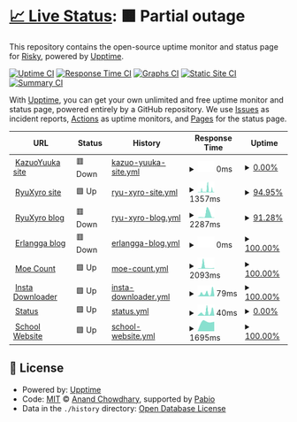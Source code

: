 # [📈 Live Status](https://RyuXyro.github.io/status): <!--live status--> **🟧 Partial outage**

This repository contains the open-source uptime monitor and status page for [Risky](https://RyuXyro.github.io/status), powered by [Upptime](https://github.com/upptime/upptime).

[![Uptime CI](https://github.com/RyuXyro/status/workflows/Uptime%20CI/badge.svg)](https://github.com/RyuXyro/status/actions?query=workflow%3A%22Uptime+CI%22)
[![Response Time CI](https://github.com/RyuXyro/status/workflows/Response%20Time%20CI/badge.svg)](https://github.com/RyuXyro/status/actions?query=workflow%3A%22Response+Time+CI%22)
[![Graphs CI](https://github.com/RyuXyro/status/workflows/Graphs%20CI/badge.svg)](https://github.com/RyuXyro/status/actions?query=workflow%3A%22Graphs+CI%22)
[![Static Site CI](https://github.com/RyuXyro/status/workflows/Static%20Site%20CI/badge.svg)](https://github.com/RyuXyro/status/actions?query=workflow%3A%22Static+Site+CI%22)
[![Summary CI](https://github.com/RyuXyro/status/workflows/Summary%20CI/badge.svg)](https://github.com/RyuXyro/status/actions?query=workflow%3A%22Summary+CI%22)

With [Upptime](https://upptime.js.org), you can get your own unlimited and free uptime monitor and status page, powered entirely by a GitHub repository. We use [Issues](https://github.com/RyuXyro/status/issues) as incident reports, [Actions](https://github.com/RyuXyro/status/actions) as uptime monitors, and [Pages](https://RyuXyro.github.io/status) for the status page.

<!--start: status pages-->
<!-- This summary is generated by Upptime (https://github.com/upptime/upptime) -->
<!-- Do not edit this manually, your changes will be overwritten -->
<!-- prettier-ignore -->
| URL | Status | History | Response Time | Uptime |
| --- | ------ | ------- | ------------- | ------ |
| <img alt="" src="https://icons.duckduckgo.com/ip3/kazuoyuuka.rf.gd.ico" height="13"> [KazuoYuuka site](https://kazuoyuuka.rf.gd) | 🟥 Down | [kazuo-yuuka-site.yml](https://github.com/RyuXyro/status/commits/HEAD/history/kazuo-yuuka-site.yml) | <details><summary><img alt="Response time graph" src="./graphs/kazuo-yuuka-site/response-time-week.png" height="20"> 0ms</summary><br><a href="https://RyuXyro.github.io/status/history/kazuo-yuuka-site"><img alt="Response time 0" src="https://img.shields.io/endpoint?url=https%3A%2F%2Fraw.githubusercontent.com%2FRyuXyro%2Fstatus%2FHEAD%2Fapi%2Fkazuo-yuuka-site%2Fresponse-time.json"></a><br><a href="https://RyuXyro.github.io/status/history/kazuo-yuuka-site"><img alt="24-hour response time 0" src="https://img.shields.io/endpoint?url=https%3A%2F%2Fraw.githubusercontent.com%2FRyuXyro%2Fstatus%2FHEAD%2Fapi%2Fkazuo-yuuka-site%2Fresponse-time-day.json"></a><br><a href="https://RyuXyro.github.io/status/history/kazuo-yuuka-site"><img alt="7-day response time 0" src="https://img.shields.io/endpoint?url=https%3A%2F%2Fraw.githubusercontent.com%2FRyuXyro%2Fstatus%2FHEAD%2Fapi%2Fkazuo-yuuka-site%2Fresponse-time-week.json"></a><br><a href="https://RyuXyro.github.io/status/history/kazuo-yuuka-site"><img alt="30-day response time 0" src="https://img.shields.io/endpoint?url=https%3A%2F%2Fraw.githubusercontent.com%2FRyuXyro%2Fstatus%2FHEAD%2Fapi%2Fkazuo-yuuka-site%2Fresponse-time-month.json"></a><br><a href="https://RyuXyro.github.io/status/history/kazuo-yuuka-site"><img alt="1-year response time 0" src="https://img.shields.io/endpoint?url=https%3A%2F%2Fraw.githubusercontent.com%2FRyuXyro%2Fstatus%2FHEAD%2Fapi%2Fkazuo-yuuka-site%2Fresponse-time-year.json"></a></details> | <details><summary><a href="https://RyuXyro.github.io/status/history/kazuo-yuuka-site">0.00%</a></summary><a href="https://RyuXyro.github.io/status/history/kazuo-yuuka-site"><img alt="All-time uptime 0.00%" src="https://img.shields.io/endpoint?url=https%3A%2F%2Fraw.githubusercontent.com%2FRyuXyro%2Fstatus%2FHEAD%2Fapi%2Fkazuo-yuuka-site%2Fuptime.json"></a><br><a href="https://RyuXyro.github.io/status/history/kazuo-yuuka-site"><img alt="24-hour uptime 0.00%" src="https://img.shields.io/endpoint?url=https%3A%2F%2Fraw.githubusercontent.com%2FRyuXyro%2Fstatus%2FHEAD%2Fapi%2Fkazuo-yuuka-site%2Fuptime-day.json"></a><br><a href="https://RyuXyro.github.io/status/history/kazuo-yuuka-site"><img alt="7-day uptime 0.00%" src="https://img.shields.io/endpoint?url=https%3A%2F%2Fraw.githubusercontent.com%2FRyuXyro%2Fstatus%2FHEAD%2Fapi%2Fkazuo-yuuka-site%2Fuptime-week.json"></a><br><a href="https://RyuXyro.github.io/status/history/kazuo-yuuka-site"><img alt="30-day uptime 0.00%" src="https://img.shields.io/endpoint?url=https%3A%2F%2Fraw.githubusercontent.com%2FRyuXyro%2Fstatus%2FHEAD%2Fapi%2Fkazuo-yuuka-site%2Fuptime-month.json"></a><br><a href="https://RyuXyro.github.io/status/history/kazuo-yuuka-site"><img alt="1-year uptime 0.00%" src="https://img.shields.io/endpoint?url=https%3A%2F%2Fraw.githubusercontent.com%2FRyuXyro%2Fstatus%2FHEAD%2Fapi%2Fkazuo-yuuka-site%2Fuptime-year.json"></a></details>
| <img alt="" src="https://icons.duckduckgo.com/ip3/ryuxyro.epizy.com.ico" height="13"> [RyuXyro site](http://ryuxyro.epizy.com) | 🟩 Up | [ryu-xyro-site.yml](https://github.com/RyuXyro/status/commits/HEAD/history/ryu-xyro-site.yml) | <details><summary><img alt="Response time graph" src="./graphs/ryu-xyro-site/response-time-week.png" height="20"> 1357ms</summary><br><a href="https://RyuXyro.github.io/status/history/ryu-xyro-site"><img alt="Response time 1357" src="https://img.shields.io/endpoint?url=https%3A%2F%2Fraw.githubusercontent.com%2FRyuXyro%2Fstatus%2FHEAD%2Fapi%2Fryu-xyro-site%2Fresponse-time.json"></a><br><a href="https://RyuXyro.github.io/status/history/ryu-xyro-site"><img alt="24-hour response time 2062" src="https://img.shields.io/endpoint?url=https%3A%2F%2Fraw.githubusercontent.com%2FRyuXyro%2Fstatus%2FHEAD%2Fapi%2Fryu-xyro-site%2Fresponse-time-day.json"></a><br><a href="https://RyuXyro.github.io/status/history/ryu-xyro-site"><img alt="7-day response time 1357" src="https://img.shields.io/endpoint?url=https%3A%2F%2Fraw.githubusercontent.com%2FRyuXyro%2Fstatus%2FHEAD%2Fapi%2Fryu-xyro-site%2Fresponse-time-week.json"></a><br><a href="https://RyuXyro.github.io/status/history/ryu-xyro-site"><img alt="30-day response time 1357" src="https://img.shields.io/endpoint?url=https%3A%2F%2Fraw.githubusercontent.com%2FRyuXyro%2Fstatus%2FHEAD%2Fapi%2Fryu-xyro-site%2Fresponse-time-month.json"></a><br><a href="https://RyuXyro.github.io/status/history/ryu-xyro-site"><img alt="1-year response time 1357" src="https://img.shields.io/endpoint?url=https%3A%2F%2Fraw.githubusercontent.com%2FRyuXyro%2Fstatus%2FHEAD%2Fapi%2Fryu-xyro-site%2Fresponse-time-year.json"></a></details> | <details><summary><a href="https://RyuXyro.github.io/status/history/ryu-xyro-site">94.95%</a></summary><a href="https://RyuXyro.github.io/status/history/ryu-xyro-site"><img alt="All-time uptime 94.95%" src="https://img.shields.io/endpoint?url=https%3A%2F%2Fraw.githubusercontent.com%2FRyuXyro%2Fstatus%2FHEAD%2Fapi%2Fryu-xyro-site%2Fuptime.json"></a><br><a href="https://RyuXyro.github.io/status/history/ryu-xyro-site"><img alt="24-hour uptime 85.24%" src="https://img.shields.io/endpoint?url=https%3A%2F%2Fraw.githubusercontent.com%2FRyuXyro%2Fstatus%2FHEAD%2Fapi%2Fryu-xyro-site%2Fuptime-day.json"></a><br><a href="https://RyuXyro.github.io/status/history/ryu-xyro-site"><img alt="7-day uptime 94.95%" src="https://img.shields.io/endpoint?url=https%3A%2F%2Fraw.githubusercontent.com%2FRyuXyro%2Fstatus%2FHEAD%2Fapi%2Fryu-xyro-site%2Fuptime-week.json"></a><br><a href="https://RyuXyro.github.io/status/history/ryu-xyro-site"><img alt="30-day uptime 94.95%" src="https://img.shields.io/endpoint?url=https%3A%2F%2Fraw.githubusercontent.com%2FRyuXyro%2Fstatus%2FHEAD%2Fapi%2Fryu-xyro-site%2Fuptime-month.json"></a><br><a href="https://RyuXyro.github.io/status/history/ryu-xyro-site"><img alt="1-year uptime 94.95%" src="https://img.shields.io/endpoint?url=https%3A%2F%2Fraw.githubusercontent.com%2FRyuXyro%2Fstatus%2FHEAD%2Fapi%2Fryu-xyro-site%2Fuptime-year.json"></a></details>
| <img alt="" src="https://icons.duckduckgo.com/ip3/blog.ryuxyro.epizy.com.ico" height="13"> [RyuXyro blog](https://blog.ryuxyro.epizy.com) | 🟥 Down | [ryu-xyro-blog.yml](https://github.com/RyuXyro/status/commits/HEAD/history/ryu-xyro-blog.yml) | <details><summary><img alt="Response time graph" src="./graphs/ryu-xyro-blog/response-time-week.png" height="20"> 2287ms</summary><br><a href="https://RyuXyro.github.io/status/history/ryu-xyro-blog"><img alt="Response time 2287" src="https://img.shields.io/endpoint?url=https%3A%2F%2Fraw.githubusercontent.com%2FRyuXyro%2Fstatus%2FHEAD%2Fapi%2Fryu-xyro-blog%2Fresponse-time.json"></a><br><a href="https://RyuXyro.github.io/status/history/ryu-xyro-blog"><img alt="24-hour response time 2287" src="https://img.shields.io/endpoint?url=https%3A%2F%2Fraw.githubusercontent.com%2FRyuXyro%2Fstatus%2FHEAD%2Fapi%2Fryu-xyro-blog%2Fresponse-time-day.json"></a><br><a href="https://RyuXyro.github.io/status/history/ryu-xyro-blog"><img alt="7-day response time 2287" src="https://img.shields.io/endpoint?url=https%3A%2F%2Fraw.githubusercontent.com%2FRyuXyro%2Fstatus%2FHEAD%2Fapi%2Fryu-xyro-blog%2Fresponse-time-week.json"></a><br><a href="https://RyuXyro.github.io/status/history/ryu-xyro-blog"><img alt="30-day response time 2287" src="https://img.shields.io/endpoint?url=https%3A%2F%2Fraw.githubusercontent.com%2FRyuXyro%2Fstatus%2FHEAD%2Fapi%2Fryu-xyro-blog%2Fresponse-time-month.json"></a><br><a href="https://RyuXyro.github.io/status/history/ryu-xyro-blog"><img alt="1-year response time 2287" src="https://img.shields.io/endpoint?url=https%3A%2F%2Fraw.githubusercontent.com%2FRyuXyro%2Fstatus%2FHEAD%2Fapi%2Fryu-xyro-blog%2Fresponse-time-year.json"></a></details> | <details><summary><a href="https://RyuXyro.github.io/status/history/ryu-xyro-blog">91.28%</a></summary><a href="https://RyuXyro.github.io/status/history/ryu-xyro-blog"><img alt="All-time uptime 91.28%" src="https://img.shields.io/endpoint?url=https%3A%2F%2Fraw.githubusercontent.com%2FRyuXyro%2Fstatus%2FHEAD%2Fapi%2Fryu-xyro-blog%2Fuptime.json"></a><br><a href="https://RyuXyro.github.io/status/history/ryu-xyro-blog"><img alt="24-hour uptime 91.28%" src="https://img.shields.io/endpoint?url=https%3A%2F%2Fraw.githubusercontent.com%2FRyuXyro%2Fstatus%2FHEAD%2Fapi%2Fryu-xyro-blog%2Fuptime-day.json"></a><br><a href="https://RyuXyro.github.io/status/history/ryu-xyro-blog"><img alt="7-day uptime 91.28%" src="https://img.shields.io/endpoint?url=https%3A%2F%2Fraw.githubusercontent.com%2FRyuXyro%2Fstatus%2FHEAD%2Fapi%2Fryu-xyro-blog%2Fuptime-week.json"></a><br><a href="https://RyuXyro.github.io/status/history/ryu-xyro-blog"><img alt="30-day uptime 91.28%" src="https://img.shields.io/endpoint?url=https%3A%2F%2Fraw.githubusercontent.com%2FRyuXyro%2Fstatus%2FHEAD%2Fapi%2Fryu-xyro-blog%2Fuptime-month.json"></a><br><a href="https://RyuXyro.github.io/status/history/ryu-xyro-blog"><img alt="1-year uptime 91.28%" src="https://img.shields.io/endpoint?url=https%3A%2F%2Fraw.githubusercontent.com%2FRyuXyro%2Fstatus%2FHEAD%2Fapi%2Fryu-xyro-blog%2Fuptime-year.json"></a></details>
| <img alt="" src="https://icons.duckduckgo.com/ip3/erlanggaagung.epizy.com.ico" height="13"> [Erlangga blog](https://erlanggaagung.epizy.com) | 🟥 Down | [erlangga-blog.yml](https://github.com/RyuXyro/status/commits/HEAD/history/erlangga-blog.yml) | <details><summary><img alt="Response time graph" src="./graphs/erlangga-blog/response-time-week.png" height="20"> 0ms</summary><br><a href="https://RyuXyro.github.io/status/history/erlangga-blog"><img alt="Response time 0" src="https://img.shields.io/endpoint?url=https%3A%2F%2Fraw.githubusercontent.com%2FRyuXyro%2Fstatus%2FHEAD%2Fapi%2Ferlangga-blog%2Fresponse-time.json"></a><br><a href="https://RyuXyro.github.io/status/history/erlangga-blog"><img alt="24-hour response time 0" src="https://img.shields.io/endpoint?url=https%3A%2F%2Fraw.githubusercontent.com%2FRyuXyro%2Fstatus%2FHEAD%2Fapi%2Ferlangga-blog%2Fresponse-time-day.json"></a><br><a href="https://RyuXyro.github.io/status/history/erlangga-blog"><img alt="7-day response time 0" src="https://img.shields.io/endpoint?url=https%3A%2F%2Fraw.githubusercontent.com%2FRyuXyro%2Fstatus%2FHEAD%2Fapi%2Ferlangga-blog%2Fresponse-time-week.json"></a><br><a href="https://RyuXyro.github.io/status/history/erlangga-blog"><img alt="30-day response time 0" src="https://img.shields.io/endpoint?url=https%3A%2F%2Fraw.githubusercontent.com%2FRyuXyro%2Fstatus%2FHEAD%2Fapi%2Ferlangga-blog%2Fresponse-time-month.json"></a><br><a href="https://RyuXyro.github.io/status/history/erlangga-blog"><img alt="1-year response time 0" src="https://img.shields.io/endpoint?url=https%3A%2F%2Fraw.githubusercontent.com%2FRyuXyro%2Fstatus%2FHEAD%2Fapi%2Ferlangga-blog%2Fresponse-time-year.json"></a></details> | <details><summary><a href="https://RyuXyro.github.io/status/history/erlangga-blog">100.00%</a></summary><a href="https://RyuXyro.github.io/status/history/erlangga-blog"><img alt="All-time uptime 100.00%" src="https://img.shields.io/endpoint?url=https%3A%2F%2Fraw.githubusercontent.com%2FRyuXyro%2Fstatus%2FHEAD%2Fapi%2Ferlangga-blog%2Fuptime.json"></a><br><a href="https://RyuXyro.github.io/status/history/erlangga-blog"><img alt="24-hour uptime 100.00%" src="https://img.shields.io/endpoint?url=https%3A%2F%2Fraw.githubusercontent.com%2FRyuXyro%2Fstatus%2FHEAD%2Fapi%2Ferlangga-blog%2Fuptime-day.json"></a><br><a href="https://RyuXyro.github.io/status/history/erlangga-blog"><img alt="7-day uptime 100.00%" src="https://img.shields.io/endpoint?url=https%3A%2F%2Fraw.githubusercontent.com%2FRyuXyro%2Fstatus%2FHEAD%2Fapi%2Ferlangga-blog%2Fuptime-week.json"></a><br><a href="https://RyuXyro.github.io/status/history/erlangga-blog"><img alt="30-day uptime 100.00%" src="https://img.shields.io/endpoint?url=https%3A%2F%2Fraw.githubusercontent.com%2FRyuXyro%2Fstatus%2FHEAD%2Fapi%2Ferlangga-blog%2Fuptime-month.json"></a><br><a href="https://RyuXyro.github.io/status/history/erlangga-blog"><img alt="1-year uptime 100.00%" src="https://img.shields.io/endpoint?url=https%3A%2F%2Fraw.githubusercontent.com%2FRyuXyro%2Fstatus%2FHEAD%2Fapi%2Ferlangga-blog%2Fuptime-year.json"></a></details>
| <img alt="" src="https://icons.duckduckgo.com/ip3/moe-count.glitch.me.ico" height="13"> [Moe Count](https://moe-count.glitch.me) | 🟩 Up | [moe-count.yml](https://github.com/RyuXyro/status/commits/HEAD/history/moe-count.yml) | <details><summary><img alt="Response time graph" src="./graphs/moe-count/response-time-week.png" height="20"> 2093ms</summary><br><a href="https://RyuXyro.github.io/status/history/moe-count"><img alt="Response time 2093" src="https://img.shields.io/endpoint?url=https%3A%2F%2Fraw.githubusercontent.com%2FRyuXyro%2Fstatus%2FHEAD%2Fapi%2Fmoe-count%2Fresponse-time.json"></a><br><a href="https://RyuXyro.github.io/status/history/moe-count"><img alt="24-hour response time 708" src="https://img.shields.io/endpoint?url=https%3A%2F%2Fraw.githubusercontent.com%2FRyuXyro%2Fstatus%2FHEAD%2Fapi%2Fmoe-count%2Fresponse-time-day.json"></a><br><a href="https://RyuXyro.github.io/status/history/moe-count"><img alt="7-day response time 2093" src="https://img.shields.io/endpoint?url=https%3A%2F%2Fraw.githubusercontent.com%2FRyuXyro%2Fstatus%2FHEAD%2Fapi%2Fmoe-count%2Fresponse-time-week.json"></a><br><a href="https://RyuXyro.github.io/status/history/moe-count"><img alt="30-day response time 2093" src="https://img.shields.io/endpoint?url=https%3A%2F%2Fraw.githubusercontent.com%2FRyuXyro%2Fstatus%2FHEAD%2Fapi%2Fmoe-count%2Fresponse-time-month.json"></a><br><a href="https://RyuXyro.github.io/status/history/moe-count"><img alt="1-year response time 2093" src="https://img.shields.io/endpoint?url=https%3A%2F%2Fraw.githubusercontent.com%2FRyuXyro%2Fstatus%2FHEAD%2Fapi%2Fmoe-count%2Fresponse-time-year.json"></a></details> | <details><summary><a href="https://RyuXyro.github.io/status/history/moe-count">100.00%</a></summary><a href="https://RyuXyro.github.io/status/history/moe-count"><img alt="All-time uptime 100.00%" src="https://img.shields.io/endpoint?url=https%3A%2F%2Fraw.githubusercontent.com%2FRyuXyro%2Fstatus%2FHEAD%2Fapi%2Fmoe-count%2Fuptime.json"></a><br><a href="https://RyuXyro.github.io/status/history/moe-count"><img alt="24-hour uptime 100.00%" src="https://img.shields.io/endpoint?url=https%3A%2F%2Fraw.githubusercontent.com%2FRyuXyro%2Fstatus%2FHEAD%2Fapi%2Fmoe-count%2Fuptime-day.json"></a><br><a href="https://RyuXyro.github.io/status/history/moe-count"><img alt="7-day uptime 100.00%" src="https://img.shields.io/endpoint?url=https%3A%2F%2Fraw.githubusercontent.com%2FRyuXyro%2Fstatus%2FHEAD%2Fapi%2Fmoe-count%2Fuptime-week.json"></a><br><a href="https://RyuXyro.github.io/status/history/moe-count"><img alt="30-day uptime 100.00%" src="https://img.shields.io/endpoint?url=https%3A%2F%2Fraw.githubusercontent.com%2FRyuXyro%2Fstatus%2FHEAD%2Fapi%2Fmoe-count%2Fuptime-month.json"></a><br><a href="https://RyuXyro.github.io/status/history/moe-count"><img alt="1-year uptime 100.00%" src="https://img.shields.io/endpoint?url=https%3A%2F%2Fraw.githubusercontent.com%2FRyuXyro%2Fstatus%2FHEAD%2Fapi%2Fmoe-count%2Fuptime-year.json"></a></details>
| <img alt="" src="https://icons.duckduckgo.com/ip3/ryuxyro.github.io.ico" height="13"> [Insta Downloader](https://ryuxyro.github.io/igdownloader/) | 🟩 Up | [insta-downloader.yml](https://github.com/RyuXyro/status/commits/HEAD/history/insta-downloader.yml) | <details><summary><img alt="Response time graph" src="./graphs/insta-downloader/response-time-week.png" height="20"> 79ms</summary><br><a href="https://RyuXyro.github.io/status/history/insta-downloader"><img alt="Response time 79" src="https://img.shields.io/endpoint?url=https%3A%2F%2Fraw.githubusercontent.com%2FRyuXyro%2Fstatus%2FHEAD%2Fapi%2Finsta-downloader%2Fresponse-time.json"></a><br><a href="https://RyuXyro.github.io/status/history/insta-downloader"><img alt="24-hour response time 96" src="https://img.shields.io/endpoint?url=https%3A%2F%2Fraw.githubusercontent.com%2FRyuXyro%2Fstatus%2FHEAD%2Fapi%2Finsta-downloader%2Fresponse-time-day.json"></a><br><a href="https://RyuXyro.github.io/status/history/insta-downloader"><img alt="7-day response time 79" src="https://img.shields.io/endpoint?url=https%3A%2F%2Fraw.githubusercontent.com%2FRyuXyro%2Fstatus%2FHEAD%2Fapi%2Finsta-downloader%2Fresponse-time-week.json"></a><br><a href="https://RyuXyro.github.io/status/history/insta-downloader"><img alt="30-day response time 79" src="https://img.shields.io/endpoint?url=https%3A%2F%2Fraw.githubusercontent.com%2FRyuXyro%2Fstatus%2FHEAD%2Fapi%2Finsta-downloader%2Fresponse-time-month.json"></a><br><a href="https://RyuXyro.github.io/status/history/insta-downloader"><img alt="1-year response time 79" src="https://img.shields.io/endpoint?url=https%3A%2F%2Fraw.githubusercontent.com%2FRyuXyro%2Fstatus%2FHEAD%2Fapi%2Finsta-downloader%2Fresponse-time-year.json"></a></details> | <details><summary><a href="https://RyuXyro.github.io/status/history/insta-downloader">100.00%</a></summary><a href="https://RyuXyro.github.io/status/history/insta-downloader"><img alt="All-time uptime 100.00%" src="https://img.shields.io/endpoint?url=https%3A%2F%2Fraw.githubusercontent.com%2FRyuXyro%2Fstatus%2FHEAD%2Fapi%2Finsta-downloader%2Fuptime.json"></a><br><a href="https://RyuXyro.github.io/status/history/insta-downloader"><img alt="24-hour uptime 100.00%" src="https://img.shields.io/endpoint?url=https%3A%2F%2Fraw.githubusercontent.com%2FRyuXyro%2Fstatus%2FHEAD%2Fapi%2Finsta-downloader%2Fuptime-day.json"></a><br><a href="https://RyuXyro.github.io/status/history/insta-downloader"><img alt="7-day uptime 100.00%" src="https://img.shields.io/endpoint?url=https%3A%2F%2Fraw.githubusercontent.com%2FRyuXyro%2Fstatus%2FHEAD%2Fapi%2Finsta-downloader%2Fuptime-week.json"></a><br><a href="https://RyuXyro.github.io/status/history/insta-downloader"><img alt="30-day uptime 100.00%" src="https://img.shields.io/endpoint?url=https%3A%2F%2Fraw.githubusercontent.com%2FRyuXyro%2Fstatus%2FHEAD%2Fapi%2Finsta-downloader%2Fuptime-month.json"></a><br><a href="https://RyuXyro.github.io/status/history/insta-downloader"><img alt="1-year uptime 100.00%" src="https://img.shields.io/endpoint?url=https%3A%2F%2Fraw.githubusercontent.com%2FRyuXyro%2Fstatus%2FHEAD%2Fapi%2Finsta-downloader%2Fuptime-year.json"></a></details>
| <img alt="" src="https://icons.duckduckgo.com/ip3/ryuxyro.github.io.ico" height="13"> [Status](https://ryuxyro.github.io/status/) | 🟩 Up | [status.yml](https://github.com/RyuXyro/status/commits/HEAD/history/status.yml) | <details><summary><img alt="Response time graph" src="./graphs/status/response-time-week.png" height="20"> 40ms</summary><br><a href="https://RyuXyro.github.io/status/history/status"><img alt="Response time 40" src="https://img.shields.io/endpoint?url=https%3A%2F%2Fraw.githubusercontent.com%2FRyuXyro%2Fstatus%2FHEAD%2Fapi%2Fstatus%2Fresponse-time.json"></a><br><a href="https://RyuXyro.github.io/status/history/status"><img alt="24-hour response time 44" src="https://img.shields.io/endpoint?url=https%3A%2F%2Fraw.githubusercontent.com%2FRyuXyro%2Fstatus%2FHEAD%2Fapi%2Fstatus%2Fresponse-time-day.json"></a><br><a href="https://RyuXyro.github.io/status/history/status"><img alt="7-day response time 40" src="https://img.shields.io/endpoint?url=https%3A%2F%2Fraw.githubusercontent.com%2FRyuXyro%2Fstatus%2FHEAD%2Fapi%2Fstatus%2Fresponse-time-week.json"></a><br><a href="https://RyuXyro.github.io/status/history/status"><img alt="30-day response time 40" src="https://img.shields.io/endpoint?url=https%3A%2F%2Fraw.githubusercontent.com%2FRyuXyro%2Fstatus%2FHEAD%2Fapi%2Fstatus%2Fresponse-time-month.json"></a><br><a href="https://RyuXyro.github.io/status/history/status"><img alt="1-year response time 40" src="https://img.shields.io/endpoint?url=https%3A%2F%2Fraw.githubusercontent.com%2FRyuXyro%2Fstatus%2FHEAD%2Fapi%2Fstatus%2Fresponse-time-year.json"></a></details> | <details><summary><a href="https://RyuXyro.github.io/status/history/status">0.00%</a></summary><a href="https://RyuXyro.github.io/status/history/status"><img alt="All-time uptime 0.00%" src="https://img.shields.io/endpoint?url=https%3A%2F%2Fraw.githubusercontent.com%2FRyuXyro%2Fstatus%2FHEAD%2Fapi%2Fstatus%2Fuptime.json"></a><br><a href="https://RyuXyro.github.io/status/history/status"><img alt="24-hour uptime 0.00%" src="https://img.shields.io/endpoint?url=https%3A%2F%2Fraw.githubusercontent.com%2FRyuXyro%2Fstatus%2FHEAD%2Fapi%2Fstatus%2Fuptime-day.json"></a><br><a href="https://RyuXyro.github.io/status/history/status"><img alt="7-day uptime 0.00%" src="https://img.shields.io/endpoint?url=https%3A%2F%2Fraw.githubusercontent.com%2FRyuXyro%2Fstatus%2FHEAD%2Fapi%2Fstatus%2Fuptime-week.json"></a><br><a href="https://RyuXyro.github.io/status/history/status"><img alt="30-day uptime 0.00%" src="https://img.shields.io/endpoint?url=https%3A%2F%2Fraw.githubusercontent.com%2FRyuXyro%2Fstatus%2FHEAD%2Fapi%2Fstatus%2Fuptime-month.json"></a><br><a href="https://RyuXyro.github.io/status/history/status"><img alt="1-year uptime 0.00%" src="https://img.shields.io/endpoint?url=https%3A%2F%2Fraw.githubusercontent.com%2FRyuXyro%2Fstatus%2FHEAD%2Fapi%2Fstatus%2Fuptime-year.json"></a></details>
| <img alt="" src="https://icons.duckduckgo.com/ip3/www.smpkstvincentius.sch.id.ico" height="13"> [School Website](https://www.smpkstvincentius.sch.id/) | 🟩 Up | [school-website.yml](https://github.com/RyuXyro/status/commits/HEAD/history/school-website.yml) | <details><summary><img alt="Response time graph" src="./graphs/school-website/response-time-week.png" height="20"> 1695ms</summary><br><a href="https://RyuXyro.github.io/status/history/school-website"><img alt="Response time 1695" src="https://img.shields.io/endpoint?url=https%3A%2F%2Fraw.githubusercontent.com%2FRyuXyro%2Fstatus%2FHEAD%2Fapi%2Fschool-website%2Fresponse-time.json"></a><br><a href="https://RyuXyro.github.io/status/history/school-website"><img alt="24-hour response time 1695" src="https://img.shields.io/endpoint?url=https%3A%2F%2Fraw.githubusercontent.com%2FRyuXyro%2Fstatus%2FHEAD%2Fapi%2Fschool-website%2Fresponse-time-day.json"></a><br><a href="https://RyuXyro.github.io/status/history/school-website"><img alt="7-day response time 1695" src="https://img.shields.io/endpoint?url=https%3A%2F%2Fraw.githubusercontent.com%2FRyuXyro%2Fstatus%2FHEAD%2Fapi%2Fschool-website%2Fresponse-time-week.json"></a><br><a href="https://RyuXyro.github.io/status/history/school-website"><img alt="30-day response time 1695" src="https://img.shields.io/endpoint?url=https%3A%2F%2Fraw.githubusercontent.com%2FRyuXyro%2Fstatus%2FHEAD%2Fapi%2Fschool-website%2Fresponse-time-month.json"></a><br><a href="https://RyuXyro.github.io/status/history/school-website"><img alt="1-year response time 1695" src="https://img.shields.io/endpoint?url=https%3A%2F%2Fraw.githubusercontent.com%2FRyuXyro%2Fstatus%2FHEAD%2Fapi%2Fschool-website%2Fresponse-time-year.json"></a></details> | <details><summary><a href="https://RyuXyro.github.io/status/history/school-website">100.00%</a></summary><a href="https://RyuXyro.github.io/status/history/school-website"><img alt="All-time uptime 100.00%" src="https://img.shields.io/endpoint?url=https%3A%2F%2Fraw.githubusercontent.com%2FRyuXyro%2Fstatus%2FHEAD%2Fapi%2Fschool-website%2Fuptime.json"></a><br><a href="https://RyuXyro.github.io/status/history/school-website"><img alt="24-hour uptime 100.00%" src="https://img.shields.io/endpoint?url=https%3A%2F%2Fraw.githubusercontent.com%2FRyuXyro%2Fstatus%2FHEAD%2Fapi%2Fschool-website%2Fuptime-day.json"></a><br><a href="https://RyuXyro.github.io/status/history/school-website"><img alt="7-day uptime 100.00%" src="https://img.shields.io/endpoint?url=https%3A%2F%2Fraw.githubusercontent.com%2FRyuXyro%2Fstatus%2FHEAD%2Fapi%2Fschool-website%2Fuptime-week.json"></a><br><a href="https://RyuXyro.github.io/status/history/school-website"><img alt="30-day uptime 100.00%" src="https://img.shields.io/endpoint?url=https%3A%2F%2Fraw.githubusercontent.com%2FRyuXyro%2Fstatus%2FHEAD%2Fapi%2Fschool-website%2Fuptime-month.json"></a><br><a href="https://RyuXyro.github.io/status/history/school-website"><img alt="1-year uptime 100.00%" src="https://img.shields.io/endpoint?url=https%3A%2F%2Fraw.githubusercontent.com%2FRyuXyro%2Fstatus%2FHEAD%2Fapi%2Fschool-website%2Fuptime-year.json"></a></details>

<!--end: status pages-->

## 📄 License

- Powered by: [Upptime](https://github.com/upptime/upptime)
- Code: [MIT](./LICENSE) © [Anand Chowdhary](https://anandchowdhary.com), supported by [Pabio](https://pabio.com)
- Data in the `./history` directory: [Open Database License](https://opendatacommons.org/licenses/odbl/1-0/)
